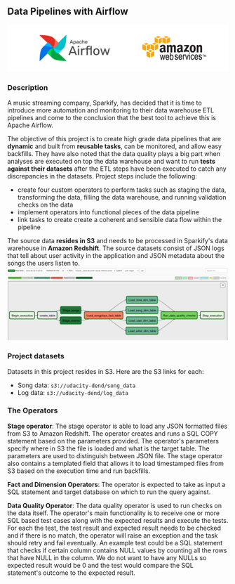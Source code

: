 ## Data Pipelines with Airflow
![banner](images/airflow.png)

### Description
A music streaming company, Sparkify, has decided that it is time to introduce more automation and monitoring to their data warehouse ETL pipelines and come to the conclusion that the best tool to achieve this is Apache Airflow.

The objective of this project is to create high grade data pipelines that are **dynamic** and built from **reusable tasks**, can be monitored, and allow easy backfills. They have also noted that the data quality plays a big part when analyses are executed on top the data warehouse and want to run **tests against their datasets** after the ETL steps have been executed to catch any discrepancies in the datasets. Project steps include the following:
- create four custom operators to perform tasks such as staging the data, transforming the data, filling the data warehouse, and running validation checks on the data
- implement operators into functional pieces of the data pipeline
- link tasks to create create a coherent and sensible data flow within the pipeline

The source data **resides in S3** and needs to be processed in Sparkify's data warehouse in **Amazon Redshift**. The source datasets consist of JSON logs that tell about user activity in the application and JSON metadata about the songs the users listen to.
![sample_dag](images/example_dag.png)

### Project datasets
Datasets in this project resides in S3. Here are the S3 links for each:
- Song data: `s3://udacity-dend/song_data`
- Log data: `s3://udacity-dend/log_data`

### The Operators
**Stage operator**: The stage operator is able to load any JSON formatted files from S3 to Amazon Redshift. The operator creates and runs a SQL COPY statement based on the parameters provided. The operator's parameters specify where in S3 the file is loaded and what is the target table. The parameters are used to distinguish between JSON file. The stage operator also contains a templated field that allows it to load timestamped files from S3 based on the execution time and run backfills.

**Fact and Dimension Operators**: The operator is expected to take as input a SQL statement and target database on which to run the query against.

**Data Quality Operator**: The data quality operator is used to run checks on the data itself. The operator's main functionality is to receive one or more SQL based test cases along with the expected results and execute the tests. For each the test, the test result and expected result needs to be checked and if there is no match, the operator will raise an exception and the task should retry and fail eventually. An example test could be a SQL statement that checks if certain column contains NULL values by counting all the rows that have NULL in the column. We do not want to have any NULLs so expected result would be 0 and the test would compare the SQL statement's outcome to the expected result.
